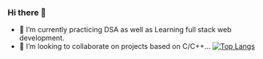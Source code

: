 ### Hi there 👋

- 🌱 I’m currently practicing DSA as well as Learning full stack web development.
- 👯 I’m looking to collaborate on projects based on C/C++...
[![Top Langs](https://github-readme-stats.vercel.app/api/top-langs/?username=CoderKartik-1&layout=compact)](https://github.com/CoderKartik-1/github-readme-stats)

